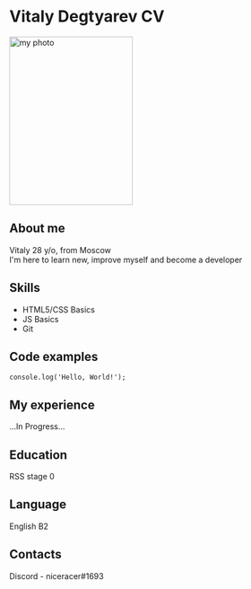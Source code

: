 # Vitaly Degtyarev CV  

<img src="https://i.ibb.co/p1jCCmn/cv.jpg" alt="my photo" width="220" height="300">

## About me

Vitaly 28 y/o, from Moscow\
I'm here to learn new, improve myself and become a developer

## Skills

* HTML5/CSS Basics
* JS Basics
* Git

## Code examples

`console.log('Hello, World!');`

## My experience

...In Progress...

## Education

RSS stage 0

## Language

English B2

## Contacts

Discord - niceracer#1693